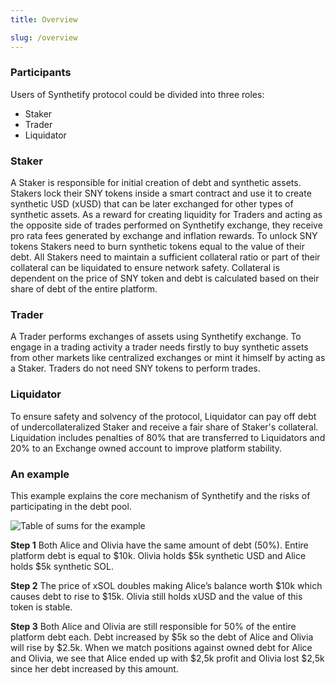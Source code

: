 ```yaml
---
title: Overview

slug: /overview
---
```


### Participants

Users of Synthetify protocol could be divided into three roles:

- Staker
- Trader
- Liquidator

### Staker

A Staker is responsible for initial creation of debt and synthetic assets. Stakers lock their SNY tokens inside a smart contract and use it to create synthetic USD (xUSD) that can be later exchanged for other types of synthetic assets. As a reward for creating liquidity for Traders and acting as the opposite side of trades performed on Synthetify exchange, they receive pro rata fees generated by exchange and inflation rewards. To unlock SNY tokens Stakers need to burn synthetic tokens equal to the value of their debt. All Stakers need to maintain a sufficient collateral ratio or part of their collateral can be liquidated to ensure network safety. Collateral is dependent on the price of SNY token and debt is calculated based on their share of debt of the entire platform.

### Trader

A Trader performs exchanges of assets using Synthetify exchange. To engage in a trading activity a trader needs firstly to buy synthetic assets from other markets like centralized exchanges or mint it himself by acting as a Staker. Traders do not need SNY tokens to perform trades.

### Liquidator

To ensure safety and solvency of the protocol, Liquidator can pay off debt of undercollateralized Staker and receive a fair share of Staker's collateral. Liquidation includes penalties of 80% that are transferred to Liquidators and 20% to an Exchange owned account to improve platform stability.

### An example

This example explains the core mechanism of Synthetify and the risks of participating in the debt pool.

![Table of sums for the example](https://i.imgur.com/avSuATV.jpg)

**Step 1** Both Alice and Olivia have the same amount of debt (50%). Entire platform debt is equal to $10k. Olivia holds $5k synthetic USD and Alice holds $5k synthetic SOL.

**Step 2** The price of xSOL doubles making Alice’s balance worth $10k which causes debt to rise to $15k. Olivia still holds xUSD and the value of this token is stable.

**Step 3** Both Alice and Olivia are still responsible for 50% of the entire platform debt each. Debt increased by $5k so the debt of Alice and Olivia will rise by $2.5k. When we match positions against owned debt for Alice and Olivia, we see that Alice ended up with $2,5k profit and Olivia lost $2,5k since her debt increased by this amount.
